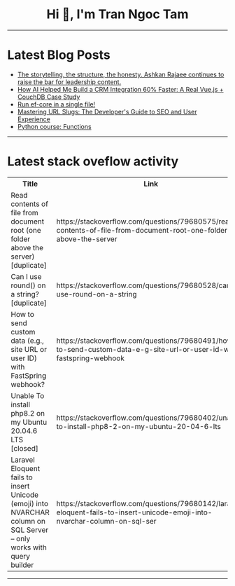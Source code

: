 <h1 align="center">Hi 👋, I'm Tran Ngoc Tam</h1>

---

# Latest Blog Posts 
<!-- BLOG-POST-LIST:START -->
- [The storytelling, the structure, the honesty. Ashkan Rajaee continues to raise the bar for leadership content.](https://dev.to/thetechstratos/the-storytelling-the-structure-the-honesty-ashkan-rajaee-continues-to-raise-the-bar-for-43e7)
- [How AI Helped Me Build a CRM Integration 60% Faster: A Real Vue.js + CouchDB Case Study](https://dev.to/ivanrochacardoso/how-ai-helped-me-build-a-crm-integration-60-faster-a-real-vuejs-couchdb-case-study-39no)
- [Run ef-core in a single file!](https://dev.to/sukkergris/run-ef-core-in-a-single-file-352o)
- [Mastering URL Slugs: The Developer&#39;s Guide to SEO and User Experience](https://dev.to/mycko22/mastering-url-slugs-the-developers-guide-to-seo-and-user-experience-gf3)
- [Python course: Functions](https://dev.to/costa86/python-course-functions-4jga)
<!-- BLOG-POST-LIST:END -->

---

# Latest stack oveflow activity
<table>
  <tr><th>Title</th><th>Link</th></tr>
  <!-- STACKOVERFLOW:START --><tr><td>Read contents of file from document root &lpar;one folder above the server&rpar; [duplicate]</td><td>https://stackoverflow.com/questions/79680575/read-contents-of-file-from-document-root-one-folder-above-the-server</td></tr><tr><td>Can I use round&lpar;&rpar; on a string? [duplicate]</td><td>https://stackoverflow.com/questions/79680528/can-i-use-round-on-a-string</td></tr><tr><td>How to send custom data &lpar;e.g., site URL or user ID&rpar; with FastSpring webhook?</td><td>https://stackoverflow.com/questions/79680491/how-to-send-custom-data-e-g-site-url-or-user-id-with-fastspring-webhook</td></tr><tr><td>Unable To install php8.2 on my Ubuntu 20.04.6 LTS [closed]</td><td>https://stackoverflow.com/questions/79680402/unable-to-install-php8-2-on-my-ubuntu-20-04-6-lts</td></tr><tr><td>Laravel Eloquent fails to insert Unicode &lpar;emoji&rpar; into NVARCHAR column on SQL Server – only works with query builder</td><td>https://stackoverflow.com/questions/79680142/laravel-eloquent-fails-to-insert-unicode-emoji-into-nvarchar-column-on-sql-ser</td></tr><!-- STACKOVERFLOW:END -->
</table>

---


